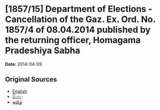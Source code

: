 # [1857/15] Department of Elections - Cancellation of the Gaz. Ex. Ord. No. 1857/4 of 08.04.2014 published by the returning officer, Homagama Pradeshiya Sabha

**Date:** 2014-04-09

## Original Sources

- [English](https://documents.gov.lk/view/extra-gazettes/2014/4/1857-15_E.pdf)
- [සිංහල](https://documents.gov.lk/view/extra-gazettes/2014/4/1857-15_S.pdf)
- [தமிழ்](https://documents.gov.lk/view/extra-gazettes/2014/4/1857-15_T.pdf)
